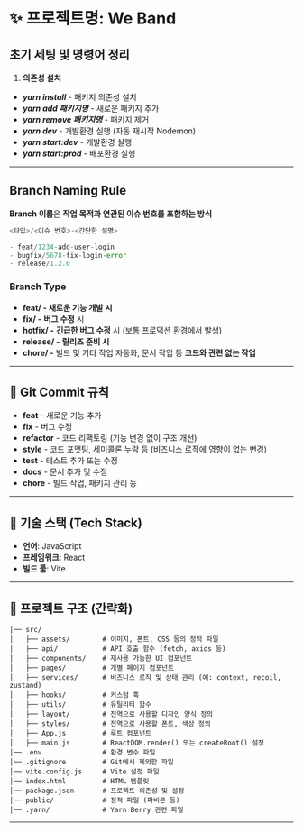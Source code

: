 # ✨ 프로젝트명: We Band

## 초기 세팅 및 명령어 정리

1. **의존성 설치**

- **_yarn install_** - 패키지 의존성 설치
- **_yarn add 패키지명_** - 새로운 패키지 추가
- **_yarn remove 패키지명_** - 패키지 제거
- **_yarn dev_** - 개발환경 실행 (자동 재시작 Nodemon)
- **_yarn start:dev_** - 개발환경 실행
- **_yarn start:prod_** - 배포환경 실행

---

## Branch Naming Rule

**Branch 이름**은 **작업 목적과 연관된 이슈 번호를 포함하는 방식**

```php
<타입>/<이슈 번호>-<간단한 설명>

- feat/1234-add-user-login
- bugfix/5678-fix-login-error
- release/1.2.0
```

### Branch Type

- **feat/ - 새로운 기능 개발 시**
- **fix/ -** **버그 수정** 시
- **hotfix/ -** **긴급한 버그 수정** 시 (보통 프로덕션 환경에서 발생)
- **release/ -** **릴리즈 준비 시**
- **chore/ -** 빌드 및 기타 작업 자동화, 문서 작업 등 **코드와 관련 없는 작업**

---

## 📌 Git Commit 규칙

- **feat** - 새로운 기능 추가
- **fix** - 버그 수정
- **refactor** - 코드 리팩토링 (기능 변경 없이 구조 개선)
- **style** - 코드 포맷팅, 세미콜론 누락 등 (비즈니스 로직에 영향이 없는 변경)
- **test** - 테스트 추가 또는 수정
- **docs** - 문서 추가 및 수정
- **chore** - 빌드 작업, 패키지 관리 등

---

## 📌 기술 스택 (Tech Stack)

- **언어**: JavaScript
- **프레임워크**: React
- **빌드 툴**: Vite

---

## 📂 프로젝트 구조 (간략화)

```
│── src/
│   ├── assets/        # 이미지, 폰트, CSS 등의 정적 파일
│   ├── api/           # API 호출 함수 (fetch, axios 등)
│   ├── components/    # 재사용 가능한 UI 컴포넌트
│   ├── pages/         # 개별 페이지 컴포넌트
│   ├── services/      # 비즈니스 로직 및 상태 관리 (예: context, recoil, zustand)
│   ├── hooks/         # 커스텀 훅
│   ├── utils/         # 유틸리티 함수
│   ├── layout/        # 전역으로 사용할 디자인 양식 정의
│   ├── styles/        # 전역으로 사용할 폰트, 색상 정의
│   ├── App.js         # 루트 컴포넌트
│   ├── main.js        # ReactDOM.render() 또는 createRoot() 설정
│── .env               # 환경 변수 파일
│── .gitignore         # Git에서 제외할 파일
│── vite.config.js     # Vite 설정 파일
│── index.html         # HTML 템플릿
│── package.json       # 프로젝트 의존성 및 설정
│── public/            # 정적 파일 (파비콘 등)
│── .yarn/             # Yarn Berry 관련 파일
```

---
